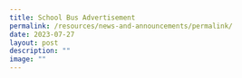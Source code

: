 ```yaml
---
title: School Bus Advertisement
permalink: /resources/news-and-announcements/permalink/
date: 2023-07-27
layout: post
description: ""
image: ""
---
```

